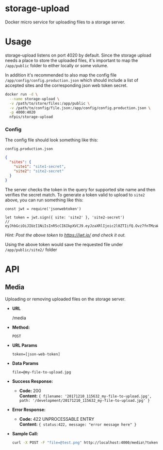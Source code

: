 # storage-upload

Docker micro service for uploading files to a storage server.

# Usage

storage-upload listens on port 4020 by default. Since the storage upload needs a place to store the uploaded files, it's important to map the `/app/public` folder to either locally or some volume.

In addition it's recommended to also map the config file `/app/config/config.production.json` which should include a list of accepted sites and the corresponding json web token secret.

```bash
docker run -d \
  --name storage-upload \
  -v /path/to/store/files:/app/public \
  -v /path/to/config/file.json:/app/config/config.production.json \
  -p 4000:4020
  nfpis/storage-upload
```

### Config

The config file should look something like this:

`config.production.json`
```json
{
  "sites": {
    "site1": "site1-secret",
    "site2": "site2-secret"
  }
}
```

The server checks the token in the query for supported site name and then verifies the secret match. To generate a token valid to upload to `site2` above, you can run something like this:

```node
const jwt = require('jsonwebtoken')

let token = jwt.sign({ site: 'site2' }, 'site2-secret')
// eyJhbGciOiJIUzI1NiIsInR5cCI6IkpXVCJ9.eyJzaXRlIjoic2l0ZTIifQ.Ovz7fnTMzaWOLOhnbkMtqHPk20EVqhCD8WDsLKk_Wv0
```

*Hint: Post the above token to https://jwt.io/ and check it out.*

Using the above token would save the requested file under `/app/public/site2/` folder

# API

## Media

Uploading or removing uploaded files on the storage server.

* **URL**

  /media

* **Method:**
  
  `POST`
  
*  **URL Params**
 
   `token=[json-web-token]`

* **Data Params**
   
   `file=@my-file-to-upload.jpg`

* **Success Response:**

  * **Code:** 200 <br />
    **Content:** `{ filename: '20171210_115632_my-file-to-upload.jpg', path: '/development/20171210_115632_my-file-to-upload.jpg' }`
 
* **Error Response:**

  * **Code:** 422 UNPROCESSABLE ENTRY <br />
    **Content:** `{ status:422, message: "error message here" }`

* **Sample Call:**

  ```bash
  curl -X POST -F "file=@test.png" http://localhost:4000/media\?token\=eyJhbGciOiJIUzI1NiIsInR5cCI6IkpXVCJ9.eyJzaXRlIjoidGVzdCJ9.2LAuYwb1bwiMPUWD3gNJKwt9PwLgctleLhYd6sc0FCU
  ```
